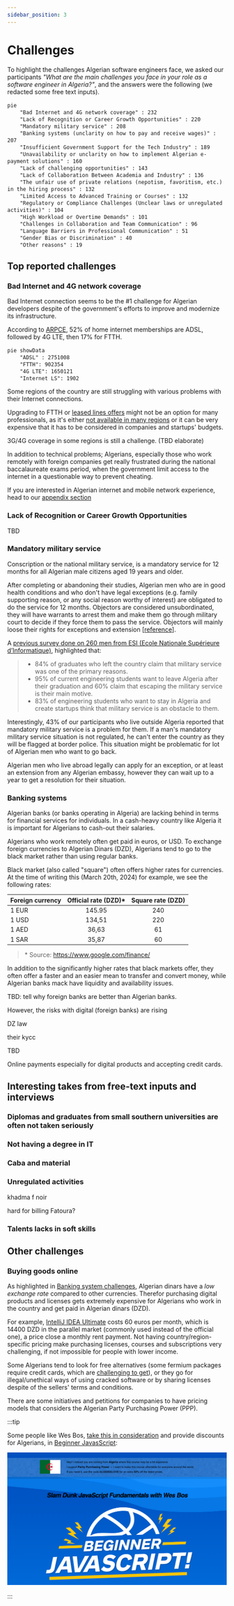 ```yaml
---
sidebar_position: 3
---
```


# Challenges

To highlight the challenges Algerian software engineers face, we asked our participants *"What are the main challenges you face in your role as a software engineer in Algeria?"*, and the answers were the following (we redacted some free text inputs).

```mermaid
pie
    "Bad Internet and 4G network coverage" : 232
    "Lack of Recognition or Career Growth Opportunities" : 220
    "Mandatory military service" : 208
    "Banking systems (unclarity on how to pay and receive wages)" : 207
    "Insufficient Government Support for the Tech Industry" : 189
    "Unavailability or unclarity on how to implement Algerian e-payment solutions" : 160
    "Lack of challenging opportunities" : 143
    "Lack of Collaboration Between Academia and Industry" : 136
    "The unfair use of private relations (nepotism, favoritism, etc.) in the hiring process" : 132
    "Limited Access to Advanced Training or Courses" : 132
    "Regulatory or Compliance Challenges (Unclear laws or unregulated activities)" : 104
    "High Workload or Overtime Demands" : 101
    "Challenges in Collaboration and Team Communication" : 96
    "Language Barriers in Professional Communication" : 51
    "Gender Bias or Discrimination" : 40
    "Other reasons" : 19
```

## Top reported challenges

### Bad Internet and 4G network coverage

Bad Internet connection seems to be the #1 challenge for Algerian developers despite of the government's efforts to improve and modernize its infrastructure.

According to [ARPCE](https://www.arpce.dz/fr/indic/internet), 52% of home internet memberships are ADSL, followed by 4G LTE, then 17% for FTTH.

```mermaid
pie showData
    "ADSL" : 2751008
    "FTTH": 902354
    "4G LTE": 1650121
    "Internet LS": 1902
```

Some regions of the country are still struggling with various problems with their Internet connections.

Upgrading to FTTH or [leased lines offers](https://www.algerietelecom.dz/en/entreprises/liaison-specialisees-internet-prod84) might not be an option for many professionals, as it's either [not available in many regions](https://demandeftth.at.dz/index1.php) or it can be very expensive that it has to be considered in companies and startups' budgets.

3G/4G coverage in some regions is still a challenge. (TBD elaborate)

In addition to technical problems; Algerians, especially those who work remotely with foreign companies get really frustrated during the national baccalaureate exams period, when the government limit access to the internet in a questionable way to prevent cheating.

If you are interested in Algerian internet and mobile network experience, head to our [appendix section](/docs/appendix#algerian-mobile-network-experience)

### Lack of Recognition or Career Growth Opportunities

TBD

### Mandatory military service

Conscription or the national military service, is a mandatory service for 12 months for all Algerian male citizens aged 19 years and older.

After completing or abandoning their studies, Algerian men who are in good health conditions and who don't have legal exceptions (e.g. family supporting reason, or any social reason worthy of interest) are obligated to do the service for 12 months. Objectors are considered unsubordinated, they will have warrants to arrest them and make them go through military court to decide if they force them to pass the service. Objectors will mainly loose their rights for exceptions and extension [[reference](https://www.mdn.dz/site_principal/sommaire/service/recencement8_an.php)].

A [previous survey done on 260 men from ESI (Ecole Nationale Supérieure d’Informatique)](https://medium.com/@yasserdrif/solving-algerias-engineering-brain-drain-️-a-study-about-salaries-and-military-training-b383293683ca), highlighted that:

> - 84% of graduates who left the country claim that military service was one of the primary reasons.
> - 95% of current engineering students want to leave Algeria after their graduation and 60% claim that escaping the military service is their main motive.
> - 83% of engineering students who want to stay in Algeria and create startups think that military service is an obstacle to them.

Interestingly, 43% of our participants who live outside Algeria reported that mandatory military service is a problem for them. If a man's mandatory military service situation is not regulated, he can't enter the country as they will be flagged at border police. This situation might be problematic for lot of Algerian men who want to go back.  

Algerian men who live abroad legally can apply for an exception, or at least an extension from any Algerian embassy, however they can wait up to a year to get a resolution for their situation.

### Banking systems

Algerian banks (or banks operating in Algeria) are lacking behind in terms for financial services for individuals. In a cash-heavy country like Algeria it is important for Algerians to cash-out their salaries. 

Algerians who work remotely often get paid in euros, or USD. To exchange foreign currencies to Algerian Dinars (DZD), Algerians tend to go to the black market rather than using regular banks.

Black market (also called "square") often offers higher rates for currencies. At the time of writing this (March 20th, 2024) for example, we see the following rates:

| Foreign currency | Official rate (DZD)* | Square rate (DZD) |
| ---------------- | :------------------: | :---------------: |
| 1 EUR            |        145.95        |        240        |
| 1 USD            |        134,51        |        220        |
| 1 AED            |        36,63         |        61         |
| 1 SAR            |        35,87         |        60         |

> \* Source: https://www.google.com/finance/

In addition to the significantly higher rates that black markets offer, they often offer a faster and an easier mean to transfer and convert money, while Algerian banks mack have liquidity and availability issues.

TBD: tell why foreign banks are better than Algerian banks.



However, the risks with digital (foreign banks) are rising 

DZ law

their kycc

TBD

Online payments especially for digital products and accepting credit cards.

## Interesting takes from free-text inputs and interviews

### Diplomas and graduates from small southern universities are often not taken seriously

### Not having a degree in IT

### Caba and material

### Unregulated activities

khadma f noir

hard for billing
Fatoura?

###  Talents lacks in soft skills 


## Other challenges

### Buying goods online

As highlighted in [Banking system challenges](#banking-systems), Algerian dinars have a *low exchange rate* compared to other currencies. Therefor purchasing digital products and licenses gets extremely expensive for Algerians who work in the country and get paid in Algerian dinars (DZD).

For example, [IntelliJ IDEA Ultimate](https://www.jetbrains.com/idea/buy/?section=commercial&billing=monthly) costs 60 euros per month, which is 14400 DZD in the parallel market (commonly used instead of the official one), a price close a monthly rent payment. Not having country/region-specific pricing make purchasing licenses, courses and subscriptions very challenging, if not impossible for people with lower income.

Some Algerians tend to look for free alternatives (some fermium packages require credit cards, which are [challenging to get](#banking-systems)), or they go for illegal/unethical ways of using cracked software or by sharing licenses despite of the sellers' terms and conditions.

There are some initiatives and petitions for companies to have pricing models that considers the Algerian Party Purchasing Power (PPP).

:::tip

Some people like Wes Bos, [take this in consideration](https://wesbos.com/parity-purchasing-power) and provide discounts for Algerians, in [Beginner JavasScript](https://beginnerjavascript.com/):

![Wes Bos: Beginner JavaScript course banner](/img/challenges/wesbos-js-course.png)


:::